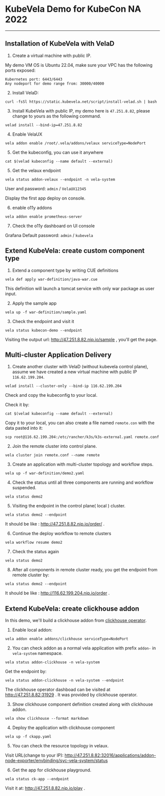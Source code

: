 # KubeVela Demo for KubeCon NA 2022

---

## Installation of KubeVela with VelaD

1. Create a virtual machine with public IP.

My demo VM OS is Ubuntu 22.04, make sure your VPC has the following ports exposed:

```
Kubernetes port: 6443/6443
Any nodeport for demo range from: 30000/40000
```

2. Install VelaD:

```
curl -fsSl https://static.kubevela.net/script/install-velad.sh | bash
```

3. Install KubeVela with public IP, my demo here is `47.251.8.82`, please change to yours as the following command.

```
velad install --bind-ip=47.251.8.82
```

4. Enable VelaUX

```
vela addon enable /root/.vela/addons/velaux serviceType=NodePort
```

5. Get the kubeconfig, you can use it anywhere

```
cat $(velad kubeconfig --name default --external)
```

5. Get the velaux endpoint

```
vela status addon-velaux --endpoint -n vela-system
```

User and password: `admin` / `VelaUX12345`

Display the first app deploy on console.

6. enable o11y addons

```
vela addon enable prometheus-server
```

7. Check the o11y dashboard on UI console

Grafana Default password: `admin` / `kubevela`

## Extend KubeVela: create custom component type

1. Extend a component type by writing CUE definitions

```
vela def apply war-definition/java-war.cue
```

This definition will launch a tomcat service with only war package as user input.

2. Apply the sample app

```
vela up -f war-definition/sample.yaml
```

3. Check the endpoint and visit it

```
vela status kubecon-demo --endpoint
```

Visiting the output url: http://47.251.8.82.nip.io/sample , you'll get the page.

## Multi-cluster Application Delivery

1. Create another cluster with VelaD (without kubevela control plane), assume we have created a new virtual machine with public IP `116.62.199.204`.

```
velad install --cluster-only --bind-ip 116.62.199.204
```

Check and copy the kubeconfig to your local.

Check it by:

```
cat $(velad kubeconfig --name default --external)
```

Copy it to your local, you can also create a file named `remote.con` with the data pasted into it:

```
scp root@116.62.199.204:/etc/rancher/k3s/k3s-external.yaml remote.conf 
```

2. Join the remote cluster into control plane.

```
vela cluster join remote.conf --name remote
```

3. Create an application with multi-cluster topology and workflow steps.

```
vela up -f war-definition/demo2.yaml
```

4. Check the status until all three components are running and workflow suspended.

```
vela status demo2
```

5. Visiting the endpoint in the control plane( local ) cluster.

```
vela status demo2 --endpoint
```

It should be like : http://47.251.8.82.nip.io/order/ .

6. Continue the deploy workflow to remote clusters

```
vela workflow resume demo2
```

7. Check the status again

```
vela status demo2
```

8. After all components in remote cluster ready, you get the endpoint from remote cluster by:

```
vela status demo2 --endpoint
```

It should be like : http://116.62.199.204.nip.io/order .

## Extend KubeVela: create clickhouse addon

In this demo, we'll build a clickhouse addon from [clickhouse operator](https://github.com/Altinity/clickhouse-operator).

1. Enable local addon:

```
vela addon enable addons/clickhouse serviceType=NodePort
```

2. You can check addon as a normal vela application with prefix `addon-` in `vela-system` namespace.

```
vela status addon-clickhouse -n vela-system
```

Get the endpoint by:

```
vela status addon-clickhouse -n vela-system --endpoint
```

The clickhouse operator dashboad can be visited at http://47.251.8.82:31929 . It was provided by clickhouse operator.

3. Show clickhouse component definition created along with clickhouse addon.

```
vela show clickhouse --format markdown
```

4. Deploy the application with clickhouse component

```
vela up -f ckapp.yaml
```

5. You can check the resource topology in velaux.

Visit URL(change to your IP): http://47.251.8.82:32016/applications/addon-node-exporter/envbinding/syc-vela-system/status

6. Get the app for clickhouse playground.

```
vela status ck-app --endpoint
```

Visit it at: http://47.251.8.82.nip.io/play .